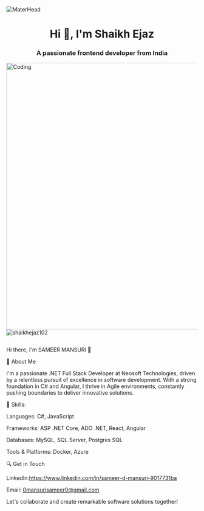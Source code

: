 ![MaterHead](https://mir-s3-cdn-cf.behance.net/project_modules/fs/152a3665798465.5b68b2f9e02e7.gif)
<!--https://mir-s3-cdn-cf.behance.net/project_modules/1400_opt_1/40177c167807665.642f1bbaad9fe.gif-->
<!--https://cdn.dribbble.com/users/1292677/screenshots/6139167/avento.gif-->
<h1 align="center">Hi 👋, I'm Shaikh Ejaz</h1>
<h3 align="center">A passionate frontend developer from India</h3>
<img align="right" alt="Coding" width="700" src="https://mir-s3-cdn-cf.behance.net/project_modules/fs/56bc2e65798465.5dae09b32b006.gif">

<p align="left"> <img src="https://komarev.com/ghpvc/?username=shaikhejaz102&label=Profile%20views&color=0e75b6&style=flat" alt="shaikhejaz102" /> </p>

<p align="left"> <a href="https://twitter.com/" target="blank"><img src="https://img.shields.io/twitter/follow/?logo=twitter&style=for-the-badge" alt="" /></a> </p>











Hi there, I'm SAMEER MANSURI 👋

🌟 About Me

I'm a passionate .NET Full Stack Developer at Neosoft Technologies, driven by a relentless pursuit of excellence in software development. With a strong foundation in C# and Angular, I thrive in Agile environments, constantly pushing boundaries to deliver innovative solutions.

💼 Skills:

Languages: C#, JavaScript

Frameworks: ASP .NET Core, ADO .NET, React, Angular

Databases: MySQL, SQL Server, Postgres SQL

Tools & Platforms: Docker, Azure


🔍 Get in Touch

LinkedIn:https://www.linkedin.com/in/sameer-d-mansuri-9017731ba

Email: 0mansurisameer0@gmail.com

Let's collaborate and create remarkable software solutions together!

